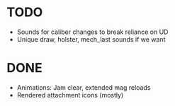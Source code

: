 # TODO
- Sounds for caliber changes to break reliance on UD
- Unique draw, holster, mech_last sounds if we want

# DONE
- Animations: Jam clear, extended mag reloads
- Rendered attachment icons (mostly)